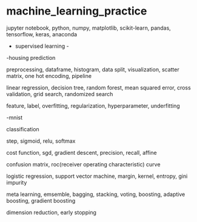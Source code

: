 # machine_learning_practice

jupyter notebook, python, numpy, matplotlib, scikit-learn, pandas, tensorflow, keras, anaconda

- supervised learning -

-housing prediction

preprocessing, dataframe, histogram, data split, visualization, scatter matrix, one hot encoding, pipeline

linear regression, decision tree, random forest, mean squared error, cross validation, grid search, randomized search

feature, label, overfitting, regularization, hyperparameter, underfitting

-mnist

classification

step, sigmoid, relu, softmax

cost function, sgd, gradient descent, precision, recall, affine

confusion matrix, roc(receiver operating characteristic) curve

logistic regression, support vector machine, margin, kernel, entropy, gini impurity

meta learning, emsemble, bagging, stacking, voting, boosting, adaptive boosting, gradient boosting

dimension reduction, early stopping

